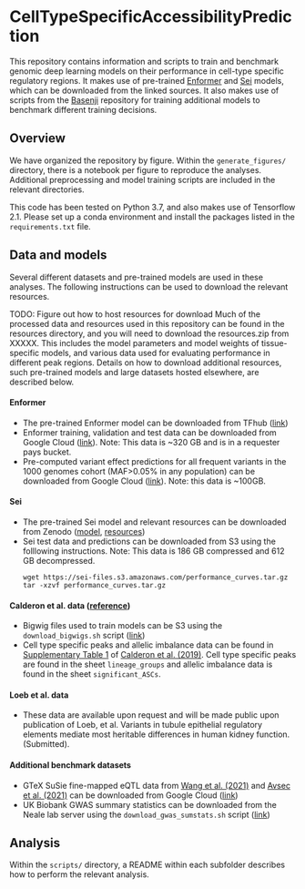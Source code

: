 # CellTypeSpecificAccessibilityPrediction

This repository contains information and scripts to train and benchmark genomic deep learning models on their performance in cell-type specific regulatory regions. It makes use of pre-trained [Enformer](https://github.com/deepmind/deepmind-research/tree/master/enformer) and [Sei](https://github.com/FunctionLab/sei-manuscript) models, which can be downloaded from the linked sources. It also makes use of scripts from the [Basenji](https://github.com/calico/basenji/tree/master) repository for training additional models to benchmark different training decisions.

## Overview

We have organized the repository by figure. Within the `generate_figures/` directory, there is a notebook per figure to reproduce the analyses. Additional preprocessing and model training scripts are included in the relevant directories. 

This code has been tested on Python 3.7, and also makes use of Tensorflow 2.1. Please set up a conda environment and install the packages listed in the `requirements.txt` file.

## Data and models

Several different datasets and pre-trained models are used in these analyses. The following instructions can be used to download the relevant resources.

TODO: Figure out how to host resources for download
Much of the processed data and resources used in this repository can be found in the resources directory, and you will need to download the resources.zip from XXXXX. This includes the model parameters and model weights of tissue-specific models, and various data used for evaluating performance in different peak regions. Details on how to download additional resources, such pre-trained models and large datasets hosted elsewhere, are described below.

#### Enformer

* The pre-trained Enformer model can be downloaded from TFhub ([link](https://tfhub.dev/deepmind/enformer/1))
* Enformer training, validation and test data can be downloaded from Google Cloud ([link](https://console.cloud.google.com/storage/browser/basenji_barnyard/data)). Note: This data is ~320 GB and is in a requester pays bucket.
* Pre-computed variant effect predictions for all frequent variants in the 1000 genomes cohort (MAF>0.05% in any population) can be downloaded from Google Cloud ([link](https://console.cloud.google.com/storage/browser/dm-enformer/variant-scores/1000-genomes/enformer;tab=objects?prefix=&forceOnObjectsSortingFiltering=false)). Note: this data is ~100GB.

#### Sei

* The pre-trained Sei model and relevant resources can be downloaded from Zenodo ([model](https://zenodo.org/record/4906997), [resources](https://zenodo.org/record/4906962))
* Sei test data and predictions can be downloaded from S3 using the folllowing instructions. Note: This data is 186 GB compressed and 612 GB decompressed.
  ```
  wget https://sei-files.s3.amazonaws.com/performance_curves.tar.gz
  tar -xzvf performance_curves.tar.gz
  ```

#### Calderon et al. data ([reference](https://www.nature.com/articles/s41588-019-0505-9))

* Bigwig files used to train models can be S3 using the `download_bigwigs.sh` script ([link](https://github.com/ni-lab/CellTypeSpecificAccessibilityPrediction/blob/main/scripts/tissue_specific_models/preprocess_calderon_data/download_bigwigs.sh))
* Cell type specific peaks and allelic imbalance data can be found in [Supplementary Table 1](https://static-content.springer.com/esm/art%3A10.1038%2Fs41588-019-0505-9/MediaObjects/41588_2019_505_MOESM3_ESM.xlsx) of [Calderon et al. (2019)](https://www.nature.com/articles/s41588-019-0505-9). Cell type specific peaks are found in the sheet `lineage_groups` and allelic imbalance data is found in the sheet `significant_ASCs`.

#### Loeb et al. data 

* These data are available upon request and will be made public upon publication of Loeb, et al. Variants in tubule epithelial regulatory elements mediate most heritable differences in human kidney function. (Submitted).

#### Additional benchmark datasets

* GTeX SuSie fine-mapped eQTL data from [Wang et al. (2021)](https://www.nature.com/articles/s41592-021-01252-x#ref-CR22) and [Avsec et al. (2021)](https://www.nature.com/articles/s41592-021-01252-x) can be downloaded from Google Cloud ([link](https://console.cloud.google.com/storage/browser/dm-enformer/data/gtex_fine))
* UK Biobank GWAS summary statistics can be downloaded from the Neale lab server using the `download_gwas_sumstats.sh` script ([link](https://github.com/ni-lab/CellTypeSpecificAccessibilityPrediction/blob/main/scripts/enformer/ldsc/download_gwas_sumstats.sh))

## Analysis

Within the `scripts/` directory, a README within each subfolder describes how to perform the relevant analysis.
